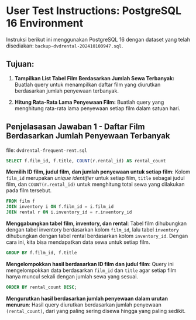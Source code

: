 # User Test Instructions: PostgreSQL 16 Environment

Instruksi berikut ini menggunakan PostgreSQL 16 dengan dataset yang telah disediakan: `backup-dvdrental-202410100947.sql`.

## Tujuan:
1. **Tampilkan List Tabel Film Berdasarkan Jumlah Sewa Terbanyak:**
   Buatlah query untuk menampilkan daftar film yang diurutkan berdasarkan jumlah penyewaan terbanyak.

2. **Hitung Rata-Rata Lama Penyewaan Film:**
   Buatlah query yang menghitung rata-rata lama penyewaan setiap film dalam satuan hari.

## Penjelasasan Jawaban 1 - Daftar Film Berdasarkan Jumlah Penyewaan Terbanyak

file: `dvdrental-frequent-rent.sql`

```sql
SELECT f.film_id, f.title, COUNT(r.rental_id) AS rental_count
```

**Memilih ID film, judul film, dan jumlah penyewaan untuk setiap film**: Kolom `film_id` merupakan _unique identifier_ untuk setiap film, `title` sebagai judul film, dan `COUNT(r.rental_id)` untuk menghitung total sewa yang dilakukan pada film tersebut.

```sql
FROM film f
JOIN inventory i ON f.film_id = i.film_id
JOIN rental r ON i.inventory_id = r.inventory_id
```

**Menggabungkan tabel film, inventory, dan rental**: Tabel film dihubungkan dengan tabel inventory berdasarkan kolom `film_id`, lalu tabel `inventory` dihubungkan dengan tabel rental berdasarkan kolom `inventory_id`. Dengan cara ini, kita bisa mendapatkan data sewa untuk setiap film.

```sql
GROUP BY f.film_id, f.title
```

**Mengelompokkan hasil berdasarkan ID film dan judul film**: Query ini mengelompokkan data berdasarkan `film_id` dan `title` agar setiap film hanya muncul sekali dengan jumlah sewa yang sesuai.

```sql
ORDER BY rental_count DESC;
```

**Mengurutkan hasil berdasarkan jumlah penyewaan dalam urutan menurun**: Hasil query diurutkan berdasarkan jumlah penyewaan `(rental_count)`, dari yang paling sering disewa hingga yang paling sedikit.